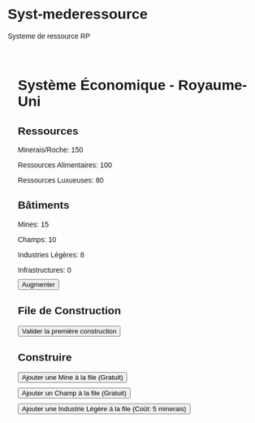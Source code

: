 # Syst-mederessource
Systeme de ressource RP
<!DOCTYPE html>
<html lang="fr">
<head>
 <meta charset="UTF-8">
 <meta name="viewport" content="width=device-width, initial-scale=1.0">
 <title>Système Économique - Royaume-Uni</title>
 <style>
 body { font-family: Arial, sans-serif; }
 .container { max-width: 600; margin: auto; padding: 20px; }
 .resources, .buildings, .queue { margin-bottom: 20px; }
 button { margin-top: 10px; display: block; }
 </style>
</head>
<body>
 <div class="container">
 <h1>Système Économique - Royaume-Uni</h1>

 <div class="resources">
 <h2>Ressources</h2>
 <p>Minerais/Roche: <span id="minerals">150</span></p>
 <p>Ressources Alimentaires: <span id="food">100</span></p>
 <p>Ressources Luxueuses: <span id="luxury">80</span></p>
 </div>

 <div class="buildings">
 <h2>Bâtiments</h2>
 <p>Mines: <span id="mines">15</span></p>
 <p>Champs: <span id="fields">10</span></p>
 <p>Industries Légères: <span id="industries">8</span></p>
 <p>Infrastructures: <span id="infrastructures">0</span> <button onclick="increaseInfrastructure()">Augmenter</button></p>
 </div>

 <div class="queue">
 <h2>File de Construction</h2>
 <ul id="constructionQueue"></ul>
 <button onclick="validateConstruction()">Valider la première construction</button>
 </div>

 <div class="buildings">
 <h2>Construire</h2>
 <button onclick="queueBuilding('mine')">Ajouter une Mine à la file (Gratuit)</button>
 <button onclick="queueBuilding('field')">Ajouter un Champ à la file (Gratuit)</button>
 <button onclick="queueBuilding('industry')">Ajouter une Industrie Légère à la file (Coût: 5 minerais)</button>
 </div>
 </div>
 <script>
 let minerals = 150; // 150 minerais initialement
 let food = 100; // 100 ressources alimentaires initiales
 let luxury = 80; // 80 ressources luxueuses initiales
 let mines = 15; // 15 mines
 let fields = 10; // 10 champs
 let industries = 8; // 8 industries légères
 let infrastructures = 0;
 let constructionQueue = [];

 function updateResources() {
 document.getElementById('minerals').textContent = minerals;
 document.getElementById('food').textContent = food;
 document.getElementById('luxury').textContent = luxury;
 document.getElementById('mines').textContent = mines;
 document.getElementById('fields').textContent = fields;
 document.getElementById('industries').textContent = industries;
 document.getElementById('infrastructures').textContent = infrastructures;
 }
 function queueBuilding(type) {
 constructionQueue.push(type);
 updateQueueDisplay();
 }
 function updateQueueDisplay() {
 let queueElement = document.getElementById('constructionQueue');
 queueElement.innerHTML = "";
 constructionQueue.forEach((building, index) => {
 let li = document.createElement('li');
 li.textContent = building;
 queueElement.appendChild(li);
 });
 }
 function validateConstruction() {
 if (constructionQueue.length > 0) {
 let building = constructionQueue.shift();
 if (building === 'mine') {
 minerals += 150; // Chaque mine produit 150 minerais
 mines += 1;
 } else if (building === 'field') {
 food += 100; // Chaque champ produit 100 ressources alimentaires
 fields += 1;
 } else if (building === 'industry') {
 if (minerals >= 5) {
 minerals -= 5;
 luxury += 10;
 industries += 1;
 } else {
 alert("Pas assez de ressources pour construire une Industrie Légère !");
 constructionQueue.unshift(building);
 return;
 }
 }
 updateResources();
 updateQueueDisplay();
 }
 }
 function increaseInfrastructure() {
 infrastructures += 1;
 updateResources();
 }
 </script>
</body>
</html>
